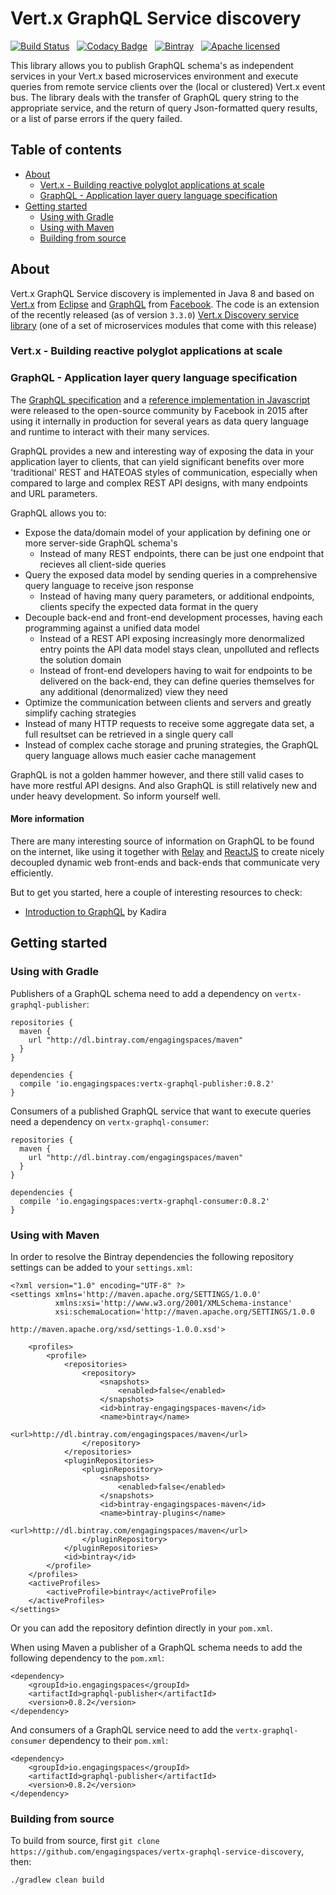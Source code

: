 # Vert.x GraphQL Service discovery

[![Build Status](https://travis-ci.org/engagingspaces/vertx-graphql-service-discovery.svg?branch=master)](https://travis-ci.org/engagingspaces/vertx-graphql-service-discovery/)&nbsp;&nbsp;
[![Codacy Badge](https://api.codacy.com/project/badge/Grade/4bbc6f66bf524c5dbed8cf1a0466d0e2)](https://www.codacy.com/app/arnold_schrijver/vertx-graphql-service-discovery?utm_source=github.com&amp;utm_medium=referral&amp;utm_content=engagingspaces/vertx-graphql-service-discovery&amp;utm_campaign=Badge_Grade)&nbsp;&nbsp;
[![Bintray](https://img.shields.io/bintray/v/engagingspaces/maven/vertx-graphql-core.svg?maxAge=2592000)](https://bintray.com/engagingspaces/maven/vertx-graphql-core)&nbsp;&nbsp;
[![Apache licensed](https://img.shields.io/hexpm/l/plug.svg?maxAge=2592000)]()

This library allows you to publish GraphQL schema's as independent services in your Vert.x based microservices environment and execute queries from remote service clients over the (local or clustered) Vert.x event bus.
The library deals with the transfer of GraphQL query string to the appropriate service, and the return of query Json-formatted query results, or a list of parse errors if the query failed.

## Table of contents

- [About](#about)
  - [Vert.x - Building reactive polyglot applications at scale](#vertx---building-reactive-polyglot-applications-at-scale)
  - [GraphQL - Application layer query language specification](#graphql---application-layer-query-language-specification)
- [Getting started](#getting-started)
  - [Using with Gradle](#using-with-gradle)
  - [Using with Maven](#using-with-maven)
  - [Building from source](#building-from-source)

## About

Vert.x GraphQL Service discovery is implemented in Java 8 and based on [Vert.x](http://vertx.io/) from [Eclipse](http://www.eclipse.org/) and [GraphQL](http://graphql.org/) from [Facebook](https://www.facebook.com/). The code is an extension of the recently released (as of version `3.3.0`) [Vert.x Discovery service library](http://vertx.io/docs/vertx-service-discovery/java/) (one of a set of microservices modules that come with this release) 

### Vert.x - Building reactive polyglot applications at scale



### GraphQL - Application layer query language specification

The [GraphQL specification](http://graphql.org/) and a [reference implementation in Javascript](https://github.com/graphql/graphql-js) were released to the open-source community by Facebook in 2015 after using it internally in production for several years as data query language and runtime to interact with their many services.

GraphQL provides a new and interesting way of exposing the data in your application layer to clients, that can yield significant benefits over more 'traditional' REST and HATEOAS styles of communication, especially when compared to large and complex REST API designs, with many endpoints and URL parameters.

GraphQL allows you to:

- Expose the data/domain model of your application by defining one or more server-side GraphQL schema's
  - Instead of many REST endpoints, there can be just one endpoint that recieves all client-side queries
- Query the exposed data model by sending queries in a comprehensive query language to receive json response
  - Instead of having many query parameters, or additional endpoints, clients specify the expected data format in the query
- Decouple back-end and front-end development processes, having each programming against a unified data model
  - Instead of a REST API exposing increasingly more denormalized entry points the API data model stays clean, unpolluted and reflects the solution domain
  - Instead of front-end developers having to wait for endpoints to be delivered on the back-end, they can define queries themselves for any additional (denormalized) view they need
- Optimize the communication between clients and servers and greatly simplify caching strategies
 - Instead of many HTTP requests to receive some aggregate data set, a full resultset can be retrieved in a single query call
 - Instead of complex cache storage and pruning strategies, the GraphQL query language allows much easier cache management
  
GraphQL is not a golden hammer however, and there still valid cases to have more restful API designs. And also GraphQL is still relatively new and under heavy development. So inform yourself well. 

#### More information

There are many interesting source of information on GraphQL to be found on the internet, like using it together with [Relay]() and [ReactJS]() to create nicely decoupled dynamic web front-ends and back-ends that communicate very efficiently.

But to get you started, here a couple of interesting resources to check:

- [Introduction to GraphQL](https://learngraphql.com/basics/introduction) by Kadira

## Getting started

### Using with Gradle

Publishers of a GraphQL schema need to add a dependency on `vertx-graphql-publisher`:
```
repositories { 
  maven { 
    url "http://dl.bintray.com/engagingspaces/maven" 
  } 
}

dependencies {
  compile 'io.engagingspaces:vertx-graphql-publisher:0.8.2'
}
```
Consumers of a published GraphQL service that want to execute queries need a dependency on `vertx-graphql-consumer`:
```
repositories { 
  maven { 
    url "http://dl.bintray.com/engagingspaces/maven" 
  } 
}

dependencies {
  compile 'io.engagingspaces:vertx-graphql-consumer:0.8.2'
}
```
### Using with Maven

In order to resolve the Bintray dependencies the following repository settings can be added to your `settings.xml`:
```
<?xml version="1.0" encoding="UTF-8" ?>
<settings xmlns='http://maven.apache.org/SETTINGS/1.0.0' 
          xmlns:xsi='http://www.w3.org/2001/XMLSchema-instance'
          xsi:schemaLocation='http://maven.apache.org/SETTINGS/1.0.0
                                  http://maven.apache.org/xsd/settings-1.0.0.xsd'>
 
    <profiles>
        <profile>
            <repositories>
                <repository>
                    <snapshots>
                        <enabled>false</enabled>
                    </snapshots>
                    <id>bintray-engagingspaces-maven</id>
                    <name>bintray</name>
                    <url>http://dl.bintray.com/engagingspaces/maven</url>
                </repository>
            </repositories>
            <pluginRepositories>
                <pluginRepository>
                    <snapshots>
                        <enabled>false</enabled>
                    </snapshots>
                    <id>bintray-engagingspaces-maven</id>
                    <name>bintray-plugins</name>
                    <url>http://dl.bintray.com/engagingspaces/maven</url>
                </pluginRepository>
            </pluginRepositories>
            <id>bintray</id>
        </profile>
    </profiles>
    <activeProfiles>
        <activeProfile>bintray</activeProfile>
    </activeProfiles>
</settings>
```
Or you can add the repository defintion directly in your `pom.xml`.

When using Maven a publisher of a GraphQL schema needs to add the following dependency to the `pom.xml`:
```
<dependency>
    <groupId>io.engagingspaces</groupId>
    <artifactId>graphql-publisher</artifactId>
    <version>0.8.2</version>
</dependency>
```
And consumers of a GraphQL service need to add the `vertx-graphql-consumer` dependency to their `pom.xml`:
```
<dependency>
    <groupId>io.engagingspaces</groupId>
    <artifactId>graphql-publisher</artifactId>
    <version>0.8.2</version>
</dependency>
```

### Building from source

To build from source, first `git clone https://github.com/engagingspaces/vertx-graphql-service-discovery`, then:
```
./gradlew clean build
```
